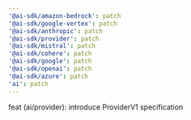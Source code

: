 ```yaml
---
'@ai-sdk/amazon-bedrock': patch
'@ai-sdk/google-vertex': patch
'@ai-sdk/anthropic': patch
'@ai-sdk/provider': patch
'@ai-sdk/mistral': patch
'@ai-sdk/cohere': patch
'@ai-sdk/google': patch
'@ai-sdk/openai': patch
'@ai-sdk/azure': patch
'ai': patch
---
```


feat (ai/provider): introduce ProviderV1 specification
